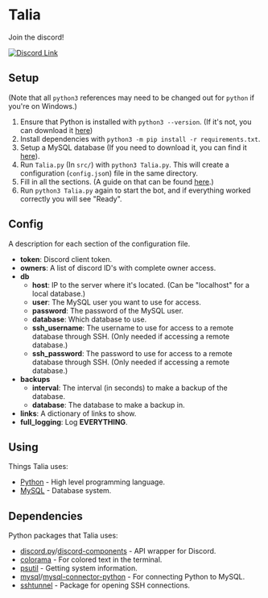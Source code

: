 # Talia
Join the discord!

[![Discord Link](https://raw.githubusercontent.com/Talia-Team/Talia-Assets/main/icons/discord%20link.png)](https://discord.gg/7FqgBCVfvY)

## Setup
(Note that all `python3` references may need to be changed out for `python` if you're on Windows.)

1. Ensure that Python is installed with `python3 --version`. (If it's not, you can download it [here](https://www.python.org/downloads/))
2. Install dependencies with `python3 -m pip install -r requirements.txt`.
3. Setup a MySQL database (If you need to download it, you can find it [here](https://www.mysql.com/downloads/)).
4. Run `Talia.py` (In `src/`) with `python3 Talia.py`. This will create a configuration (`config.jso`n) file in the same directory.
5. Fill in all the sections. (A guide on that can be found [here](#config).)
6. Run `python3 Talia.py` again to start the bot, and if everything worked correctly you will see "Ready".

## Config
A description for each section of the configuration file.  
- **token**: Discord client token.
- **owners**: A list of discord ID's with complete owner access.
- **db**
  - **host**: IP to the server where it's located. (Can be "localhost" for a local database.)
  - **user**: The MySQL user you want to use for access.
  - **password**: The password of the MySQL user.
  - **database**: Which database to use.
  - **ssh_username**: The username to use for access to a remote database through SSH. (Only needed if accessing a remote database.)
  - **ssh_password**: The password to use for access to a remote database through SSH. (Only needed if accessing a remote database.)
- **backups**
  - **interval**: The interval (in seconds) to make a backup of the database.
  - **database**: The database to make a backup in.
- **links**: A dictionary of links to show.
- **full_logging**: Log **EVERYTHING**.

## Using
Things Talia uses:
- [Python](https://www.python.org/) - High level programming language.
- [MySQL](https://www.mysql.com/) - Database system.

## Dependencies
Python packages that Talia uses:
- [discord.py](https://pypi.org/project/discord.py/)/[discord-components](https://pypi.org/project/discord-components/) - API wrapper for Discord.
- [colorama](https://pypi.org/project/colorama/) - For colored text in the terminal.
- [psutil](https://pypi.org/project/psutil/) - Getting system information.
- [mysql](https://pypi.org/project/mysql/)/[mysql-connector-python](https://pypi.org/project/mysql-connector-python/) - For connecting Python to MySQL.
- [sshtunnel](https://pypi.org/project/sshtunnel/) - Package for opening SSH connections.
